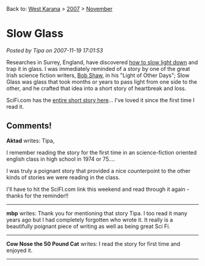 Back to: [West Karana](/posts/westkarana.md) > [2007](/posts/2007/westkarana.md) > [November](./westkarana.md)
# Slow Glass

*Posted by Tipa on 2007-11-19 17:01:53*

Researches in Surrey, England, have discovered [how to slow light down](http://portal.surrey.ac.uk/press/1107/151107) and trap it in glass. I was immediately reminded of a story by one of the great Irish science fiction writers, [Bob Shaw](http://en.wikipedia.org/wiki/Bob_Shaw), in his "Light of Other Days"; Slow Glass was glass that took months or years to pass light from one side to the other, and he crafted that idea into a short story of heartbreak and loss.

SciFi.com has the [entire short story here](http://www.scifi.com/scifiction/classics/classics_archive/shaw/shaw1.html)... I've loved it since the first time I read it.

## Comments!

**Aktad** writes: Tipa,

I remember reading the story for the first time in an science-fiction oriented english class in high school in 1974 or 75.... 

I was truly a poignant story that provided a nice counterpoint to the other kinds of stories we were reading in the class.

I'll have to hit the SciFI.com link this weekend and read through it again - thanks for the reminder!!

---

**mbp** writes: Thank you for mentioning that story Tipa. I too read it many years ago but I had completely forgotten who wrote it. It really is a beautifully poignant piece of writing as well as being great Sci Fi.

---

**Cow Nose the 50 Pound Cat** writes: I read the story for first time and enjoyed it.

---

